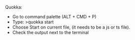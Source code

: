 Quokka:
- Go to command palette (ALT + CMD + P)
- Type: >quokka start
- Choose Start on current file, (it needs to be a js or ts file).
- Check the output next to the terminal